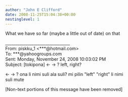 ```yaml
---
author: "John E Clifford"
date: 2008-11-25T15:04:38+00:00
nestinglevel: 1
---
```

What we have so far (maybe a little out of date) on that  
  
  
  
  
\_\_\_\_\_\_\_\_\_\_\_\_\_\_\_\_\_\_\_\_\_\_\_\_\_\_\_\_\_\_\_\_  
From: piskku\_1 <\*\*\*@hotmail.com>  
To: \*\*\*@yahoogroups.com  
Sent: Monday, November 24, 2008 10:03:02 PM  
Subject: \[tokipona\] <- -> ? left, right?  
  
  
<- -> ? ona li nimi suli ala suli? mi pilin "left" "right" li nimi  
suli mute  
  
  
  
  
  
  
\[Non-text portions of this message have been removed\]